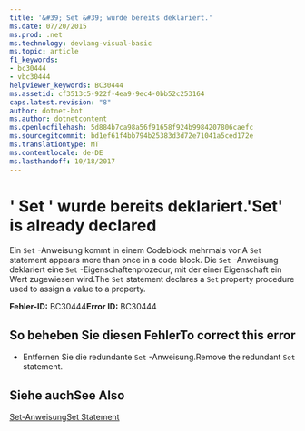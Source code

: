 ```yaml
---
title: '&#39; Set &#39; wurde bereits deklariert.'
ms.date: 07/20/2015
ms.prod: .net
ms.technology: devlang-visual-basic
ms.topic: article
f1_keywords:
- bc30444
- vbc30444
helpviewer_keywords: BC30444
ms.assetid: cf3513c5-922f-4ea9-9ec4-0bb52c253164
caps.latest.revision: "8"
author: dotnet-bot
ms.author: dotnetcontent
ms.openlocfilehash: 5d884b7ca98a56f91658f924b9984207806caefc
ms.sourcegitcommit: bd1ef61f4bb794b25383d3d72e71041a5ced172e
ms.translationtype: MT
ms.contentlocale: de-DE
ms.lasthandoff: 10/18/2017
---
```

# <a name="39set39-is-already-declared"></a><span data-ttu-id="2f60a-102">&#39; Set &#39; wurde bereits deklariert.</span><span class="sxs-lookup"><span data-stu-id="2f60a-102">&#39;Set&#39; is already declared</span></span>
<span data-ttu-id="2f60a-103">Ein `Set` -Anweisung kommt in einem Codeblock mehrmals vor.</span><span class="sxs-lookup"><span data-stu-id="2f60a-103">A `Set` statement appears more than once in a code block.</span></span> <span data-ttu-id="2f60a-104">Die `Set` -Anweisung deklariert eine `Set` -Eigenschaftenprozedur, mit der einer Eigenschaft ein Wert zugewiesen wird.</span><span class="sxs-lookup"><span data-stu-id="2f60a-104">The `Set` statement declares a `Set` property procedure used to assign a value to a property.</span></span>  
  
 <span data-ttu-id="2f60a-105">**Fehler-ID:** BC30444</span><span class="sxs-lookup"><span data-stu-id="2f60a-105">**Error ID:** BC30444</span></span>  
  
## <a name="to-correct-this-error"></a><span data-ttu-id="2f60a-106">So beheben Sie diesen Fehler</span><span class="sxs-lookup"><span data-stu-id="2f60a-106">To correct this error</span></span>  
  
-   <span data-ttu-id="2f60a-107">Entfernen Sie die redundante `Set` -Anweisung.</span><span class="sxs-lookup"><span data-stu-id="2f60a-107">Remove the redundant `Set` statement.</span></span>  
  
## <a name="see-also"></a><span data-ttu-id="2f60a-108">Siehe auch</span><span class="sxs-lookup"><span data-stu-id="2f60a-108">See Also</span></span>  
 [<span data-ttu-id="2f60a-109">Set-Anweisung</span><span class="sxs-lookup"><span data-stu-id="2f60a-109">Set Statement</span></span>](../../visual-basic/language-reference/statements/set-statement.md)
